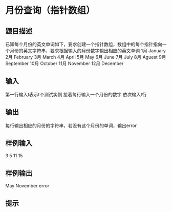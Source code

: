  # 月份查询（指针数组）
 ## 题目描述
 已知每个月份的英文单词如下，要求创建一个指针数组，数组中的每个指针指向一个月份的英文字符串，要求根据输入的月份数字输出相应的英文单词
 1月 January
 2月 February
 3月 March
 4月 April
 5月 May
 6月 June
 7月 July
 8月 Aguest
 9月 September
 10月 October
 11月 November
 12月 December
 
 ## 输入
 第一行输入t表示t个测试实例
 接着每行输入一个月份的数字
 依次输入t行
 
 ## 输出
 每行输出相应的月份的字符串，若没有这个月份的单词，输出error
 
 ## 样例输入
 3
 5
 11
 15
 ## 样例输出
 May
 November
 error
 ## 提示
 
